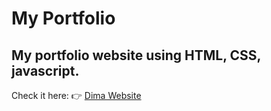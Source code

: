 # My Portfolio 
## My portfolio website using HTML, CSS, javascript.
Check it here: 👉 
[Dima Website ](https://dima-br.github.io/Resume2021/)
